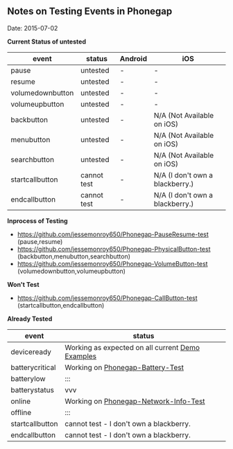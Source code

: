 ## Notes on Testing Events in Phonegap
Date: 2015-07-02

**Current Status of untested**

event | status | Android | iOS 
------|--------|---------|-----
pause            | untested | - | -
resume           | untested | - | -
volumedownbutton | untested | - | -
volumeupbutton   | untested | - | -
backbutton       | untested | - | N/A (Not Available on iOS)
menubutton       | untested | - | N/A (Not Available on iOS)
searchbutton     | untested | - | N/A (Not Available on iOS)
startcallbutton  | cannot test | - | N/A (I don't own a blackberry.)
endcallbutton    | cannot test | - | N/A (I don't own a blackberry.)

**Inprocess of Testing**
* https://github.com/jessemonroy650/Phonegap-PauseResume-test  (pause,resume)
* https://github.com/jessemonroy650/Phonegap-PhysicalButton-test  (backbutton,menubutton,searchbutton)
* https://github.com/jessemonroy650/Phonegap-VolumeButton-test (volumedownbutton,volumeupbutton)

**Won't Test**
* https://github.com/jessemonroy650/Phonegap-CallButton-test (startcallbutton,endcallbutton)

**Already Tested**

event | status 
------|--------
deviceready     | Working as expected on all current [Demo Examples](http://codesnippets.altervista.org/examples/phonegap/demos/PUBLIC.Apps.html)
batterycritical | Working on [Phonegap-Battery-Test](https://github.com/jessemonroy650/Phonegap-Battery-Test)
batterylow      | :::
batterystatus   | vvv
online          | Working on [Phonegap-Network-Info-Test](https://github.com/jessemonroy650/Phonegap-Network-Info-Test)
offline         | :::
startcallbutton | cannot test - I don't own a blackberry.
endcallbutton   | cannot test - I don't own a blackberry.

